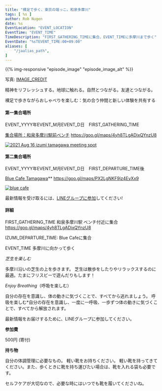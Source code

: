 ```yaml
---
title: "裸足で歩く、東京の端っこ。和泉多摩川"
tags: [ %s ]
author: Rob Nugen
date: %s
EventLocation: "EVENT_LOCATION"
EventTime: "EVENT_TIME"
TimeDescription: "FIRST_GATHERING_TIMEに集合、EVENT_TIMEに多摩川まで歩く"
EventDate: "%sTEVENT_TIME:00+09:00"
aliases: [
    "/jaalias_path",
]
---
```


{{% img-responsive "episode_image" "episode_image_alt" %}}

<div class="note">写真:
<a href="IMAGE_CREDIT">IMAGE_CREDIT</a>
</div>

精神をリフレッシュする。地球に触れる。自然とつながる。友達とつながる。

裸足で歩きながらおしゃべりを楽しむ：気の合う仲間と新しい体験を共有する

#### 第一集合場所

EVENT_YYYY年EVENT_M月EVENT_D日　FIRST_GATHERING_TIME

[集合場所：和泉多摩川駅前ベンチ](https://goo.gl/maps/4yh8TLgADixQYnzU8)
https://goo.gl/maps/4yh8TLgADixQYnzU8

[![2021 Aug 16 izumi tamagawa meeting spot](//b.robnugen.com/blog/2021/thumbs/2021_aug_16_izumi_tamagawa_meeting_spot.png)](//b.robnugen.com/blog/2021/2021_aug_16_izumi_tamagawa_meeting_spot.png)

#### 第二集合場所

EVENT_YYYY年EVENT_M月EVENT_D日　FIRST_DEPARTURE_TIME後

[Blue Cafe Tamagawa](https://blue-tamagawa.jp/#section2)**
https://goo.gl/maps/PX2LgNKF9iz4EyXx9

[![blue cafe](//b.robnugen.com/blog/2022/thumbs/blue_cafe.jpg)](//b.robnugen.com/blog/2022/blue_cafe.jpg)

最新情報を受け取るには、[LINEグループに参加](/contact/)してください!

#### 詳細

FIRST_GATHERING_TIME 和泉多摩川駅 ベンチ付近に集合 https://goo.gl/maps/4yh8TLgADixQYnzU8

IZUMI_DEPARTURE_TIME: Blue Cafeに集合

EVENT_TIME 多摩川に向かって歩く

*芝生を楽しむ*

多摩川沿いの芝生の上を歩きます。
芝生は散歩をしたりやリラックスするのに最適。たまにフリスビーで遊んだりもします！

*Enjoy Breathing*（呼吸を楽しむ）

自分の存在を意識し、体の動きに気づくことで、すべてから逃れましょう。
呼吸を楽しむ*自分の存在を意識し、一度に一呼吸、一歩ずつ体の動きに気づくことで、すべてから解放されます。

最新情報をお届けするために、LINEグループに参加してください。

**参加費**

500円 (寄付)

**持ち物**

自分の体調管理に必要なもの。 軽い靴をお持ちください。
軽い靴を持ってきてください。また、歩くときに靴を持ち運びたい場合は、靴を入れる袋も必要です。

セルフケアが大切なので、必要な時にはいつでも靴を履いてくださいね。
